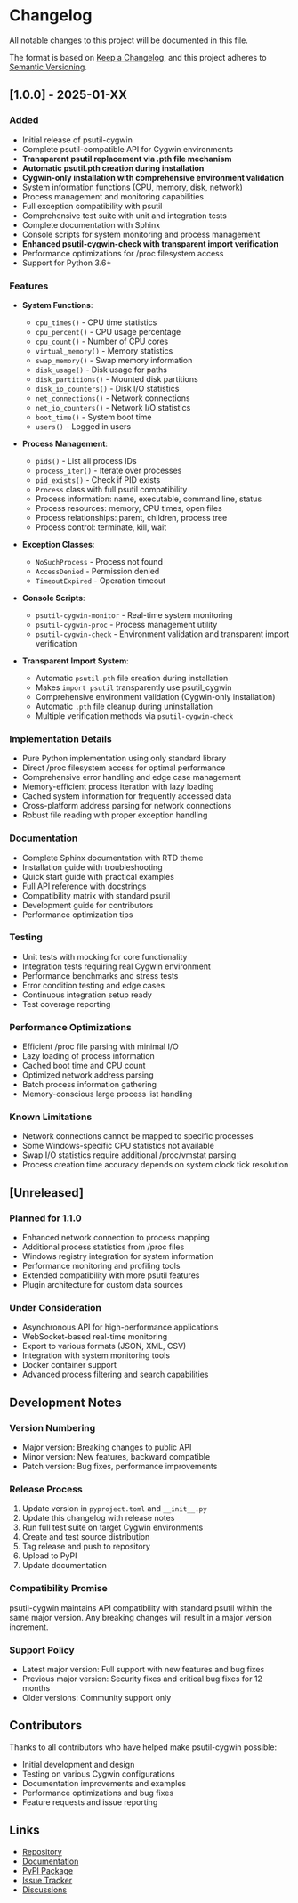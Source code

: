 # Changelog

All notable changes to this project will be documented in this file.

The format is based on [Keep a Changelog](https://keepachangelog.com/en/1.0.0/),
and this project adheres to [Semantic Versioning](https://semver.org/spec/v2.0.0.html).

## [1.0.0] - 2025-01-XX

### Added
- Initial release of psutil-cygwin
- Complete psutil-compatible API for Cygwin environments
- **Transparent psutil replacement via .pth file mechanism**
- **Automatic psutil.pth creation during installation**
- **Cygwin-only installation with comprehensive environment validation**
- System information functions (CPU, memory, disk, network)
- Process management and monitoring capabilities
- Full exception compatibility with psutil
- Comprehensive test suite with unit and integration tests
- Complete documentation with Sphinx
- Console scripts for system monitoring and process management
- **Enhanced psutil-cygwin-check with transparent import verification**
- Performance optimizations for /proc filesystem access
- Support for Python 3.6+

### Features
- **System Functions**:
  - `cpu_times()` - CPU time statistics
  - `cpu_percent()` - CPU usage percentage
  - `cpu_count()` - Number of CPU cores
  - `virtual_memory()` - Memory statistics
  - `swap_memory()` - Swap memory information
  - `disk_usage()` - Disk usage for paths
  - `disk_partitions()` - Mounted disk partitions
  - `disk_io_counters()` - Disk I/O statistics
  - `net_connections()` - Network connections
  - `net_io_counters()` - Network I/O statistics
  - `boot_time()` - System boot time
  - `users()` - Logged in users

- **Process Management**:
  - `pids()` - List all process IDs
  - `process_iter()` - Iterate over processes
  - `pid_exists()` - Check if PID exists
  - `Process` class with full psutil compatibility
  - Process information: name, executable, command line, status
  - Process resources: memory, CPU times, open files
  - Process relationships: parent, children, process tree
  - Process control: terminate, kill, wait

- **Exception Classes**:
  - `NoSuchProcess` - Process not found
  - `AccessDenied` - Permission denied
  - `TimeoutExpired` - Operation timeout

- **Console Scripts**:
  - `psutil-cygwin-monitor` - Real-time system monitoring
  - `psutil-cygwin-proc` - Process management utility
  - `psutil-cygwin-check` - Environment validation and transparent import verification

- **Transparent Import System**:
  - Automatic `psutil.pth` file creation during installation
  - Makes `import psutil` transparently use psutil_cygwin
  - Comprehensive environment validation (Cygwin-only installation)
  - Automatic `.pth` file cleanup during uninstallation
  - Multiple verification methods via `psutil-cygwin-check`

### Implementation Details
- Pure Python implementation using only standard library
- Direct /proc filesystem access for optimal performance
- Comprehensive error handling and edge case management
- Memory-efficient process iteration with lazy loading
- Cached system information for frequently accessed data
- Cross-platform address parsing for network connections
- Robust file reading with proper exception handling

### Documentation
- Complete Sphinx documentation with RTD theme
- Installation guide with troubleshooting
- Quick start guide with practical examples
- Full API reference with docstrings
- Compatibility matrix with standard psutil
- Development guide for contributors
- Performance optimization tips

### Testing
- Unit tests with mocking for core functionality
- Integration tests requiring real Cygwin environment
- Performance benchmarks and stress tests
- Error condition testing and edge cases
- Continuous integration setup ready
- Test coverage reporting

### Performance Optimizations
- Efficient /proc file parsing with minimal I/O
- Lazy loading of process information
- Cached boot time and CPU count
- Optimized network address parsing
- Batch process information gathering
- Memory-conscious large process list handling

### Known Limitations
- Network connections cannot be mapped to specific processes
- Some Windows-specific CPU statistics not available
- Swap I/O statistics require additional /proc/vmstat parsing
- Process creation time accuracy depends on system clock tick resolution

## [Unreleased]

### Planned for 1.1.0
- Enhanced network connection to process mapping
- Additional process statistics from /proc files
- Windows registry integration for system information
- Performance monitoring and profiling tools
- Extended compatibility with more psutil features
- Plugin architecture for custom data sources

### Under Consideration
- Asynchronous API for high-performance applications
- WebSocket-based real-time monitoring
- Export to various formats (JSON, XML, CSV)
- Integration with system monitoring tools
- Docker container support
- Advanced process filtering and search capabilities

## Development Notes

### Version Numbering
- Major version: Breaking changes to public API
- Minor version: New features, backward compatible
- Patch version: Bug fixes, performance improvements

### Release Process
1. Update version in `pyproject.toml` and `__init__.py`
2. Update this changelog with release notes
3. Run full test suite on target Cygwin environments
4. Create and test source distribution
5. Tag release and push to repository
6. Upload to PyPI
7. Update documentation

### Compatibility Promise
psutil-cygwin maintains API compatibility with standard psutil within the same major version. Any breaking changes will result in a major version increment.

### Support Policy
- Latest major version: Full support with new features and bug fixes
- Previous major version: Security fixes and critical bug fixes for 12 months
- Older versions: Community support only

## Contributors

Thanks to all contributors who have helped make psutil-cygwin possible:

- Initial development and design
- Testing on various Cygwin configurations
- Documentation improvements and examples
- Performance optimizations and bug fixes
- Feature requests and issue reporting

## Links

- [Repository](https://github.com/your-username/psutil-cygwin)
- [Documentation](https://psutil-cygwin.readthedocs.io/)
- [PyPI Package](https://pypi.org/project/psutil-cygwin/)
- [Issue Tracker](https://github.com/your-username/psutil-cygwin/issues)
- [Discussions](https://github.com/your-username/psutil-cygwin/discussions)

